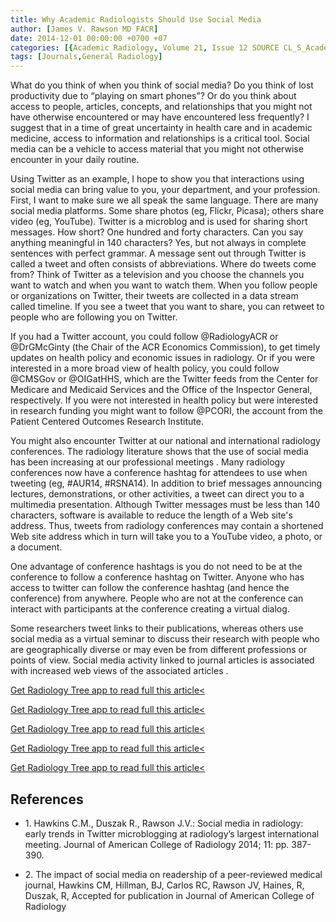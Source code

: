 ```yaml
---
title: Why Academic Radiologists Should Use Social Media
author: [James V. Rawson MD FACR]
date: 2014-12-01 00:00:00 +0700 +07
categories: [{Academic Radiology, Volume 21, Issue 12 SOURCE CL_S_AcademicRadiologyVolume21Issue12 1}]
tags: [Journals,General Radiology]
---
```

What do you think of when you think of social media? Do you think of lost productivity due to “playing on smart phones”? Or do you think about access to people, articles, concepts, and relationships that you might not have otherwise encountered or may have encountered less frequently? I suggest that in a time of great uncertainty in health care and in academic medicine, access to information and relationships is a critical tool. Social media can be a vehicle to access material that you might not otherwise encounter in your daily routine.

Using Twitter as an example, I hope to show you that interactions using social media can bring value to you, your department, and your profession. First, I want to make sure we all speak the same language. There are many social media platforms. Some share photos (eg, Flickr, Picasa); others share video (eg, YouTube). Twitter is a microblog and is used for sharing short messages. How short? One hundred and forty characters. Can you say anything meaningful in 140 characters? Yes, but not always in complete sentences with perfect grammar. A message sent out through Twitter is called a tweet and often consists of abbreviations. Where do tweets come from? Think of Twitter as a television and you choose the channels you want to watch and when you want to watch them. When you follow people or organizations on Twitter, their tweets are collected in a data stream called timeline. If you see a tweet that you want to share, you can retweet to people who are following you on Twitter.

If you had a Twitter account, you could follow @RadiologyACR or @DrGMcGinty (the Chair of the ACR Economics Commission), to get timely updates on health policy and economic issues in radiology. Or if you were interested in a more broad view of health policy, you could follow @CMSGov or @OIGatHHS, which are the Twitter feeds from the Center for Medicare and Medicaid Services and the Office of the Inspector General, respectively. If you were not interested in health policy but were interested in research funding you might want to follow @PCORI, the account from the Patient Centered Outcomes Research Institute.

You might also encounter Twitter at our national and international radiology conferences. The radiology literature shows that the use of social media has been increasing at our professional meetings . Many radiology conferences now have a conference hashtag for attendees to use when tweeting (eg, #AUR14, #RSNA14). In addition to brief messages announcing lectures, demonstrations, or other activities, a tweet can direct you to a multimedia presentation. Although Twitter messages must be less than 140 characters, software is available to reduce the length of a Web site's address. Thus, tweets from radiology conferences may contain a shortened Web site address which in turn will take you to a YouTube video, a photo, or a document.

One advantage of conference hashtags is you do not need to be at the conference to follow a conference hashtag on Twitter. Anyone who has access to twitter can follow the conference hashtag (and hence the conference) from anywhere. People who are not at the conference can interact with participants at the conference creating a virtual dialog.

Some researchers tweet links to their publications, whereas others use social media as a virtual seminar to discuss their research with people who are geographically diverse or may even be from different professions or points of view. Social media activity linked to journal articles is associated with increased web views of the associated articles .

[Get Radiology Tree app to read full this article<](https://clinicalpub.com/app)

[Get Radiology Tree app to read full this article<](https://clinicalpub.com/app)

[Get Radiology Tree app to read full this article<](https://clinicalpub.com/app)

[Get Radiology Tree app to read full this article<](https://clinicalpub.com/app)

[Get Radiology Tree app to read full this article<](https://clinicalpub.com/app)

## References

- 1\. Hawkins C.M., Duszak R., Rawson J.V.: Social media in radiology: early trends in Twitter microblogging at radiology’s largest international meeting. Journal of American College of Radiology 2014; 11: pp. 387-390.


- 2\.  The impact of social media on readership of a peer-reviewed medical journal, Hawkins CM, Hillman, BJ, Carlos RC, Rawson JV, Haines, R, Duszak, R, Accepted for publication in Journal of American College of Radiology